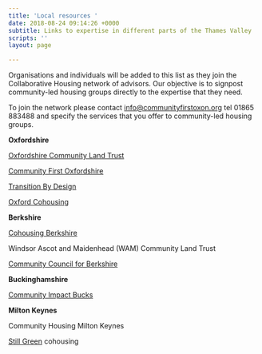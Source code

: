 ```yaml
---
title: 'Local resources '
date: 2018-08-24 09:14:26 +0000
subtitle: Links to expertise in different parts of the Thames Valley
scripts: ''
layout: page

---
```

Organisations and individuals will be added to this list as they join the Collaborative Housing network of advisors. Our objective is to signpost community-led housing groups directly to the expertise that they need.

To join the network please contact [info@communityfirstoxon.org](mailto:info@communityfirstoxon.org) tel 01865 883488 and specify the services that you offer to community-led housing groups.

**Oxfordshire**

[Oxfordshire Community Land Trust](https://oclt.org.uk.archived.website/)

[Community First Oxfordshire](http://www.communityfirstoxon.org/)

[Transition By Design](https://transitionbydesign.org/)

[Oxford Cohousing](http://www.oxfordcohousing.org.uk/)

**Berkshire**

[Cohousing Berkshire](http://www.cohousingberks.org.uk/)

Windsor Ascot and Maidenhead (WAM) Community Land Trust

[Community Council for Berkshire](https://ccb2017.wordpress.com/)

**Buckinghamshire**

[Community Impact Bucks](https://communityimpactbucks.org.uk/)

**Milton Keynes**

Community Housing Milton Keynes

[Still Green](https://stillgreenweb.org/about/) cohousing
